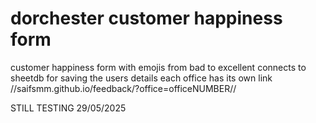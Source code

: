 # dorchester customer happiness form

customer happiness form with emojis from bad to excellent 
connects to sheetdb for saving the users details
each office has its own link  //saifsmm.github.io/feedback/?office=officeNUMBER//
 
STILL TESTING 29/05/2025
